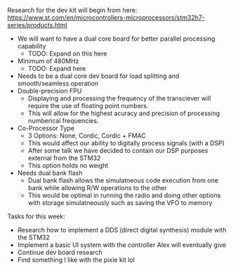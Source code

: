 Research for the dev kit will begin from here: https://www.st.com/en/microcontrollers-microprocessors/stm32h7-series/products.html

* We will want to have a dual core board for better parallel processing capability
  * TODO: Expand on this here
* Minimum of 480MHz
  * TODO: Expand here
* Needs to be a dual core dev board for load splitting and smooth/seamless operation
* Double-precision FPU
  * Displaying and processing the frequency of the transciever will require the use of floating point numbers.
  * This will allow for the highest acuracy and precision of processing numberical frequencies.
* Co-Processor Type
  * 3 Options: None, Cordic, Cordic + FMAC
  * This would affect our ability to digitally process signals (with a DSP)
  * After some talk we have decided to contain our DSP purposes external from the STM32
  * This option holds no weight
* Needs dual bank flash
  * Dual bank flash allows the simulatneous code execution from one bank while allowing R/W operations to the other
  * This would be optimal in running the radio and doing other options with storage simulatneously such as saving the VFO to memory



Tasks for this week:
* Research how to implement a DDS (direct digital synthesis) module with the STM32
* Implement a basic UI system with the controller Alex will eventually give
* Continue dev board research
* Find something I like with the pixie kit lol
